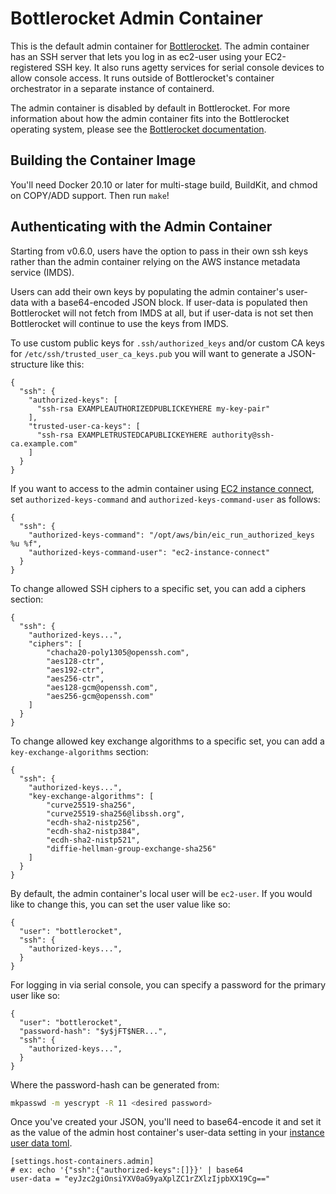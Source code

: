 # Bottlerocket Admin Container

This is the default admin container for [Bottlerocket](https://github.com/bottlerocket-os/bottlerocket).
The admin container has an SSH server that lets you log in as ec2-user using your EC2-registered SSH key.
It also runs agetty services for serial console devices to allow console access.
It runs outside of Bottlerocket's container orchestrator in a separate instance of containerd.

The admin container is disabled by default in Bottlerocket.
For more information about how the admin container fits into the Bottlerocket operating system, please see the [Bottlerocket documentation](https://github.com/bottlerocket-os/bottlerocket/blob/develop/README.md#admin-container).

## Building the Container Image

You'll need Docker 20.10 or later for multi-stage build, BuildKit, and chmod on COPY/ADD support.
Then run `make`!

## Authenticating with the Admin Container

Starting from v0.6.0, users have the option to pass in their own ssh keys rather than the admin container relying on the AWS instance metadata service (IMDS).

Users can add their own keys by populating the admin container's user-data with a base64-encoded JSON block.
If user-data is populated then Bottlerocket will not fetch from IMDS at all, but if user-data is not set then Bottlerocket will continue to use the keys from IMDS.

To use custom public keys for `.ssh/authorized_keys` and/or custom CA keys for `/etc/ssh/trusted_user_ca_keys.pub` you will want to generate a JSON-structure like this:

```
{
  "ssh": {
    "authorized-keys": [
      "ssh-rsa EXAMPLEAUTHORIZEDPUBLICKEYHERE my-key-pair"
    ],
    "trusted-user-ca-keys": [
      "ssh-rsa EXAMPLETRUSTEDCAPUBLICKEYHERE authority@ssh-ca.example.com"
    ]
  }
}
```

If you want to access to the admin container using [EC2 instance connect](https://docs.aws.amazon.com/AWSEC2/latest/UserGuide/Connect-using-EC2-Instance-Connect.html), set `authorized-keys-command` and `authorized-keys-command-user` as follows:
```
{
  "ssh": {
    "authorized-keys-command": "/opt/aws/bin/eic_run_authorized_keys %u %f",
    "authorized-keys-command-user": "ec2-instance-connect"
  }
}
```

To change allowed SSH ciphers to a specific set, you can add a ciphers section:

```
{
  "ssh": {
    "authorized-keys...",
    "ciphers": [
        "chacha20-poly1305@openssh.com",
        "aes128-ctr",
        "aes192-ctr",
        "aes256-ctr",
        "aes128-gcm@openssh.com",
        "aes256-gcm@openssh.com"
    ]
  }
}
```

To change allowed key exchange algorithms to a specific set, you can add a
`key-exchange-algorithms` section:
```
{
  "ssh": {
    "authorized-keys...",
    "key-exchange-algorithms": [
        "curve25519-sha256",
        "curve25519-sha256@libssh.org",
        "ecdh-sha2-nistp256",
        "ecdh-sha2-nistp384",
        "ecdh-sha2-nistp521",
        "diffie-hellman-group-exchange-sha256"
    ]
  }
}
```

By default, the admin container's local user will be `ec2-user`. If you would like to change this, you can set the user value like so:

```
{
  "user": "bottlerocket",
  "ssh": {
    "authorized-keys...",
  }
}
```

For logging in via serial console, you can specify a password for the primary user like so:

```
{
  "user": "bottlerocket",
  "password-hash": "$y$jFT$NER...",
  "ssh": {
    "authorized-keys...",
  }
}
```

Where the password-hash can be generated from:
```bash
mkpasswd -m yescrypt -R 11 <desired password>
```

Once you've created your JSON, you'll need to base64-encode it and set it as the value of the admin host container's user-data setting in your [instance user data toml](https://github.com/bottlerocket-os/bottlerocket#using-user-data).

```
[settings.host-containers.admin]
# ex: echo '{"ssh":{"authorized-keys":[]}}' | base64
user-data = "eyJzc2giOnsiYXV0aG9yaXplZC1rZXlzIjpbXX19Cg=="
```
